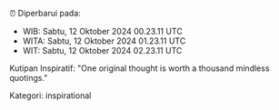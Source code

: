 ⏰ Diperbarui pada:
- WIB: Sabtu, 12 Oktober 2024 00.23.11 UTC
- WITA: Sabtu, 12 Oktober 2024 01.23.11 UTC
- WIT: Sabtu, 12 Oktober 2024 02.23.11 UTC

Kutipan Inspiratif:
"One original thought is worth a thousand mindless quotings."


Kategori: inspirational

